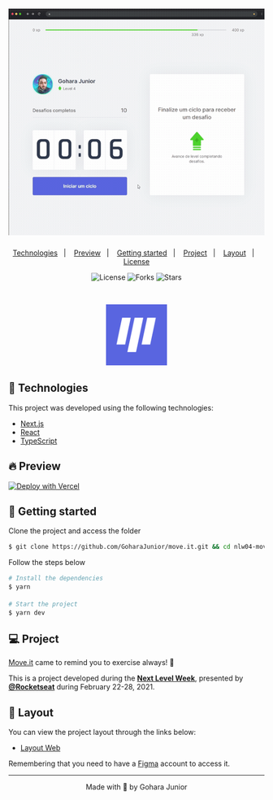 <h1 align="center">
    <img alt="Move.it" title="Move.it" src=".github/moveit.gif" />
</h1>

<p align="center">
  <a href="#technologies">Technologies</a>&nbsp;&nbsp;&nbsp;|&nbsp;&nbsp;&nbsp;
  <a href="#-preview">Preview</a>&nbsp;&nbsp;&nbsp;|&nbsp;&nbsp;&nbsp;
  <a href="#-layout">Getting started</a>&nbsp;&nbsp;&nbsp;|&nbsp;&nbsp;&nbsp;
  <a href="#-project">Project</a>&nbsp;&nbsp;&nbsp;|&nbsp;&nbsp;&nbsp;
  <a href="#-layout">Layout</a>&nbsp;&nbsp;&nbsp;|&nbsp;&nbsp;&nbsp;
  <a href="#-license">License</a>
</p>

<p align="center">
  <img  src="https://img.shields.io/static/v1?label=license&message=MIT&color=5965E0&labelColor=121214" alt="License">
  
  <img src="https://img.shields.io/github/forks/guilhermecapitao/nlw-04-reactjs-moveit?label=forks&message=MIT&color=5965E0&labelColor=121214" alt="Forks">     

  <img src="https://img.shields.io/github/stars/guilhermecapitao/nlw-04-reactjs-moveit?label=stars&message=MIT&color=5965E0&labelColor=121214" alt="Stars">
</p>

<br>

<p align="center">
  <img alt="Moveit" src=".github/icon.svg" width="120px">
</p>

## 🧪 Technologies

This project was developed using the following technologies:

- [Next.js](https://nextjs.org/)
- [React](https://reactjs.org)
- [TypeScript](https://www.typescriptlang.org/)

## 🔥 Preview

[![Deploy with Vercel](https://vercel.com/button)](https://moveit-fawn.vercel.app/)

## 🚀 Getting started

Clone the project and access the folder

```bash
$ git clone https://github.com/GoharaJunior/move.it.git && cd nlw04-moveit
```

Follow the steps below
```bash
# Install the dependencies
$ yarn

# Start the project
$ yarn dev
```

## 💻 Project

[Move.it](https://move-it-guilhermecapitao.vercel.app/) came to remind you to exercise always! 💜 

This is a project developed during the **[Next Level Week](https://nextlevelweek.com/)**, presented by **[@Rocketseat](https://github.com/Rocketseat)** during February 22-28, 2021.

## 🔖 Layout

You can view the project layout through the links below:

- [Layout Web](https://www.figma.com/file/ge20pu3ofMOKoliUyKx1Nl/Move.it-1.0) 

Remembering that you need to have a [Figma](http://figma.com/) account to access it.

---

<p align="center">Made with 💜 by Gohara Junior</p>